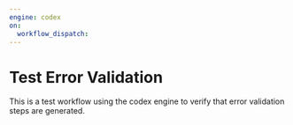 ```yaml
---
engine: codex
on:
  workflow_dispatch:
---
```


# Test Error Validation

This is a test workflow using the codex engine to verify that error validation steps are generated.